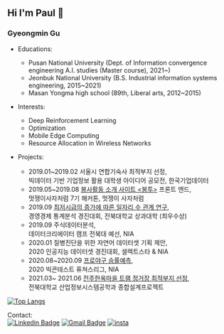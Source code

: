 ## Hi I'm Paul  👋

<!--
**Ant9615/Ant9615** is a ✨ _special_ ✨ repository because its `README.md` (this file) appears on your GitHub profile.-->
### Gyeongmin Gu 

+ Educations: 
    - Pusan National University (Dept. of Information convergence engineering A.I. studies (Master course), 2021~)
    - Jeonbuk National University (B.S. Industrial information systems engineering, 2015~2021)
    - Masan Yongma high school (89th, Liberal arts, 2012~2015) 

+ Interests: 
    - Deep Reinforcement Learning
    - Optimization
    - Mobile Edge Computing
    - Resource Allocation in Wireless Networks

+ Projects:
    - 2019.01~2019.02 서울시 연합기숙사 최적부지 선정, \
      빅데이터 기반 기업정보 활용 대학생 아이디어 공모전, 한국기업데이터
    - 2019.05~2019.08 [봉사활동 소개 사이트 <봉투>](https://github.com/bongtoo) 프론트 엔드, <br> 
      멋쟁이사자처럼 7기 해커톤, 멋쟁이 사자처럼 
    - 2019.09 [최저시급의 증가에 따른 일자리 수 관계 연구](https://github.com/Ant9615/analytics-contest-JBNU), \
      경영경제 통계분석 경진대회, 전북대학교 상과대학 (최우수상)
    - 2019.09 주식데이터분석, \
      데이터크리에이터 캠프 전북대 예선, NIA 
    - 2020.01 질병진단을 위한 자연어 데이터셋 기획 제안, \
      2020 인공지능 데이터셋 경진대회, 셀렉트스타 & NIA 
    - 2020.08~2020.09 [프로야구 승률예측](https://github.com/NOVUS-JBNU/NOVUS_Futures), \
      2020 빅콘테스트 퓨쳐스리그, NIA
    - 2021.03~ 2021.06 [전주한옥마을 트램 정거장 최적부지 선정](https://github.com/Ant9615/FinalProject_JBNU_ISE), \
      전북대학교 산업정보시스템공학과 종합설계프로젝트


[![Top Langs](https://github-readme-stats.vercel.app/api/top-langs/?username=Ant9615&layout=compact)](https://github.com/anuraghazra/github-readme-stats)

Contact:<br>
[![Linkedin Badge](https://img.shields.io/badge/-LinkedIn-blue?style=flat-square&logo=Linkedin&logoColor=white&link=https://www.linkedin.com/in/gyeong-min-gu-0183041a8/)](https://www.linkedin.com/in/gyeong-min-gu-0183041a8/) 
[![Gmail Badge](https://img.shields.io/badge/Gmail-d14836?style=flat-square&logo=Gmail&logoColor=white&link=mailto:rudals901@gmail.com)](mailto:rudals901@gmail.com)
[![insta](https://img.shields.io/badge/Instagram-ff69b4?style=for-the-badge&logo=instagram&logoColor=white&link=https://www.instagram.com/and_ant9)](https://www.instagram.com/and_ant9)
